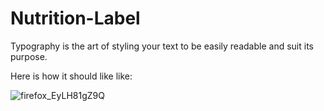 # Nutrition-Label

Typography is the art of styling your text to be easily readable and suit its purpose.

Here is how it should like like:


![firefox_EyLH81gZ9Q](https://user-images.githubusercontent.com/39915155/209477670-89e0a917-1910-42a4-9af4-4e0a3c6d6997.jpg)
